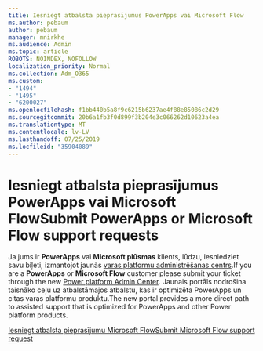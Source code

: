 ```yaml
---
title: Iesniegt atbalsta pieprasījumus PowerApps vai Microsoft Flow
ms.author: pebaum
author: pebaum
manager: mnirkhe
ms.audience: Admin
ms.topic: article
ROBOTS: NOINDEX, NOFOLLOW
localization_priority: Normal
ms.collection: Adm_O365
ms.custom:
- "1494"
- "1495"
- "6200027"
ms.openlocfilehash: f1bb440b5a8f9c6215b6237ae4f88e85086c2d29
ms.sourcegitcommit: 20b6a1fb3f0d899f3b204e3c066262d10623a4ea
ms.translationtype: MT
ms.contentlocale: lv-LV
ms.lasthandoff: 07/25/2019
ms.locfileid: "35904089"
---
```

# <a name="submit-powerapps-or-microsoft-flow-support-requests"></a><span data-ttu-id="e473d-102">Iesniegt atbalsta pieprasījumus PowerApps vai Microsoft Flow</span><span class="sxs-lookup"><span data-stu-id="e473d-102">Submit PowerApps or Microsoft Flow support requests</span></span>

<span data-ttu-id="e473d-103">Ja jums ir **PowerApps** vai **Microsoft plūsmas** klients, lūdzu, iesniedziet savu biļeti, izmantojot jaunās [varas platformu administrēšanas centrs](https://admin.powerplatform.microsoft.com/support?newTicket&product=15819).</span><span class="sxs-lookup"><span data-stu-id="e473d-103">If you are a **PowerApps** or **Microsoft Flow** customer please submit your ticket through the new [Power platform Admin Center](https://admin.powerplatform.microsoft.com/support?newTicket&product=15819).</span></span> <span data-ttu-id="e473d-104">Jaunais portāls nodrošina taisnāko ceļu uz atbalstāmajos atbalstu, kas ir optimizēta PowerApps un citas varas platformu produktu.</span><span class="sxs-lookup"><span data-stu-id="e473d-104">The new portal provides a more direct path to assisted support that is optimized for PowerApps and other Power platform products.</span></span>

[<span data-ttu-id="e473d-105">Iesniegt atbalsta pieprasījumu Microsoft Flow</span><span class="sxs-lookup"><span data-stu-id="e473d-105">Submit Microsoft Flow support request</span></span>](https://admin.powerplatform.microsoft.com/support?newTicket&product=Flow)